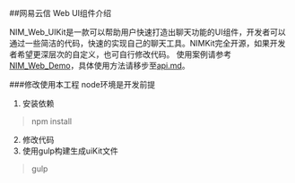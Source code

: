 ##网易云信 Web UI组件介绍

NIM_Web_UIKit是一款可以帮助用户快速打造出聊天功能的UI组件，开发者可以通过一些简洁的代码，快速的实现自己的聊天工具。NIMKit完全开源，如果开发者希望更深层次的自定义，也可自行修改代码。
使用案例请参考[NIM_Web_Demo](https://github.com/netease-im/NIM_Web_Demo)，具体使用方法请移步至[api.md](https://github.com/netease-im/NIM_Web_UIKit/blob/master/api.md)。

###修改使用本工程
node环境是开发前提

1. 安装依赖 

> npm install

2.	修改代码
3.	使用gulp构建生成uiKit文件

> gulp

